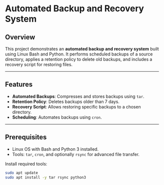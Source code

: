 # Automated Backup and Recovery System

## Overview
This project demonstrates an **automated backup and recovery system** built using Linux Bash and Python. It performs scheduled backups of a source directory, applies a retention policy to delete old backups, and includes a recovery script for restoring files.

---

## Features
- **Automated Backups**: Compresses and stores backups using `tar`.
- **Retention Policy**: Deletes backups older than 7 days.
- **Recovery Script**: Allows restoring specific backups to a chosen directory.
- **Scheduling**: Automates backups using `cron`.

---

## Prerequisites
- Linux OS with Bash and Python 3 installed.
- Tools: `tar`, `cron`, and optionally `rsync` for advanced file transfer.

Install required tools:
```bash
sudo apt update
sudo apt install -y tar rsync python3
